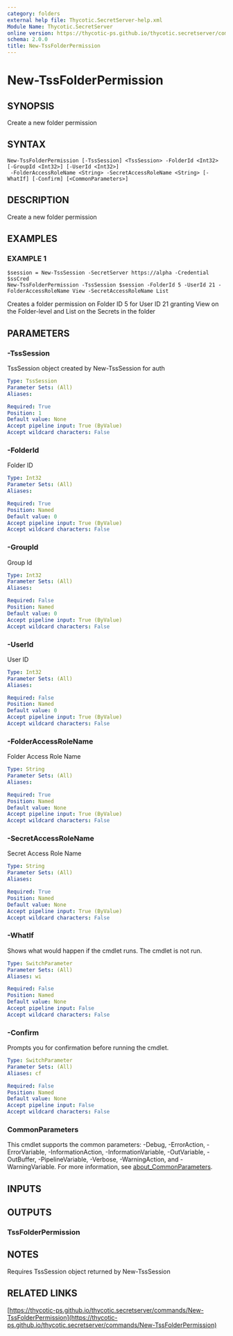 ```yaml
---
category: folders
external help file: Thycotic.SecretServer-help.xml
Module Name: Thycotic.SecretServer
online version: https://thycotic-ps.github.io/thycotic.secretserver/commands/New-TssFolderPermission
schema: 2.0.0
title: New-TssFolderPermission
---
```


# New-TssFolderPermission

## SYNOPSIS
Create a new folder permission

## SYNTAX

```
New-TssFolderPermission [-TssSession] <TssSession> -FolderId <Int32> [-GroupId <Int32>] [-UserId <Int32>]
 -FolderAccessRoleName <String> -SecretAccessRoleName <String> [-WhatIf] [-Confirm] [<CommonParameters>]
```

## DESCRIPTION
Create a new folder permission

## EXAMPLES

### EXAMPLE 1
```
$session = New-TssSession -SecretServer https://alpha -Credential $ssCred
New-TssFolderPermission -TssSession $session -FolderId 5 -UserId 21 -FolderAccessRoleName View -SecretAccessRoleName List
```

Creates a folder permission on Folder ID 5 for User ID 21 granting View on the Folder-level and List on the Secrets in the folder

## PARAMETERS

### -TssSession
TssSession object created by New-TssSession for auth

```yaml
Type: TssSession
Parameter Sets: (All)
Aliases:

Required: True
Position: 1
Default value: None
Accept pipeline input: True (ByValue)
Accept wildcard characters: False
```

### -FolderId
Folder ID

```yaml
Type: Int32
Parameter Sets: (All)
Aliases:

Required: True
Position: Named
Default value: 0
Accept pipeline input: True (ByValue)
Accept wildcard characters: False
```

### -GroupId
Group Id

```yaml
Type: Int32
Parameter Sets: (All)
Aliases:

Required: False
Position: Named
Default value: 0
Accept pipeline input: True (ByValue)
Accept wildcard characters: False
```

### -UserId
User ID

```yaml
Type: Int32
Parameter Sets: (All)
Aliases:

Required: False
Position: Named
Default value: 0
Accept pipeline input: True (ByValue)
Accept wildcard characters: False
```

### -FolderAccessRoleName
Folder Access Role Name

```yaml
Type: String
Parameter Sets: (All)
Aliases:

Required: True
Position: Named
Default value: None
Accept pipeline input: True (ByValue)
Accept wildcard characters: False
```

### -SecretAccessRoleName
Secret Access Role Name

```yaml
Type: String
Parameter Sets: (All)
Aliases:

Required: True
Position: Named
Default value: None
Accept pipeline input: True (ByValue)
Accept wildcard characters: False
```

### -WhatIf
Shows what would happen if the cmdlet runs.
The cmdlet is not run.

```yaml
Type: SwitchParameter
Parameter Sets: (All)
Aliases: wi

Required: False
Position: Named
Default value: None
Accept pipeline input: False
Accept wildcard characters: False
```

### -Confirm
Prompts you for confirmation before running the cmdlet.

```yaml
Type: SwitchParameter
Parameter Sets: (All)
Aliases: cf

Required: False
Position: Named
Default value: None
Accept pipeline input: False
Accept wildcard characters: False
```

### CommonParameters
This cmdlet supports the common parameters: -Debug, -ErrorAction, -ErrorVariable, -InformationAction, -InformationVariable, -OutVariable, -OutBuffer, -PipelineVariable, -Verbose, -WarningAction, and -WarningVariable. For more information, see [about_CommonParameters](http://go.microsoft.com/fwlink/?LinkID=113216).

## INPUTS

## OUTPUTS

### TssFolderPermission
## NOTES
Requires TssSession object returned by New-TssSession

## RELATED LINKS

[https://thycotic-ps.github.io/thycotic.secretserver/commands/New-TssFolderPermission](https://thycotic-ps.github.io/thycotic.secretserver/commands/New-TssFolderPermission)

